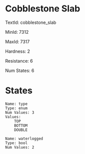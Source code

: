 # Cobblestone Slab

TextId: cobblestone_slab

MinId: 7312

MaxId: 7317

Hardness: 2

Resistance: 6


Num States: 6

# States
```
Name: type
Type: enum
Num Values: 3
Values:
    TOP
    BOTTOM
    DOUBLE

Name: waterlogged
Type: bool
Num Values: 2
```